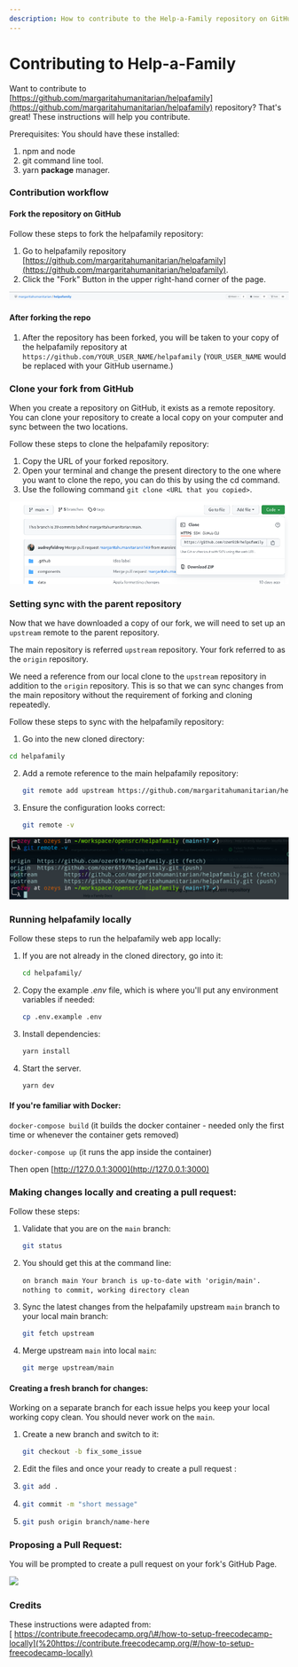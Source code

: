 ```yaml
---
description: How to contribute to the Help-a-Family repository on GitHub.
---
```


# Contributing to Help-a-Family

Want to contribute to [https://github.com/margaritahumanitarian/helpafamily](https://github.com/margaritahumanitarian/helpafamily) repository? That's great! These instructions will help you contribute.

Prerequisites: You should have these installed:

1. npm and node
2. git command line tool.
3. yarn **package** manager.

### Contribution workflow

#### Fork the repository on GitHub

Follow these steps to fork the helpafamily repository:

1. Go to helpafamily repository [https://github.com/margaritahumanitarian/helpafamily](https://github.com/margaritahumanitarian/helpafamily).
2. Click the "Fork" Button in the upper right-hand corner of the page.

![Top right corner has a button to fork](.gitbook/assets/fork_repo.png)

#### After forking the repo

1. After the repository has been forked, you will be taken to your copy of the helpafamily repository at `https://github.com/YOUR_USER_NAME/helpafamily` \(`YOUR_USER_NAME` would be replaced with your GitHub username.\)

### Clone your fork from GitHub

When you create a repository on GitHub, it exists as a remote repository. You can clone your repository to create a local copy on your computer and sync between the two locations.

Follow these steps to clone the helpafamily repository:

1. Copy the URL of your forked repository.   
2. Open your terminal and change the present directory to the one where you want to clone the repo,            you can do this by using the cd command.
3. Use the following command `git clone <URL that you copied>`.

![Copy the URL of your forked repository](.gitbook/assets/clone.png)

### Setting sync with the parent repository

Now that we have downloaded a copy of our fork, we will need to set up an `upstream` remote to the parent repository.

The main repository is referred `upstream` repository. Your fork referred to as the `origin` repository.

We need a reference from our local clone to the `upstream` repository in addition to the `origin` repository. This is so that we can sync changes from the main repository without the requirement of forking and cloning repeatedly.

Follow these steps to sync with the helpafamily repository:

1.  Go into the new cloned directory:
   ```bash
   cd helpafamily
   ```
2. Add a remote reference to the main helpafamily repository:

   ```bash
   git remote add upstream https://github.com/margaritahumanitarian/helpafamily.git
   ```
3. Ensure the configuration looks correct:

   ```bash
   git remote -v
   ```

![You will have your username in place of ozer619](.gitbook/assets/sync.png)

### Running helpafamily locally

Follow these steps to run the helpafamily web app locally:

1. If you are not already in the cloned directory, go into it:
   ```bash
   cd helpafamily/
   ```
2. Copy the example *.env* file, which is where you'll put any environment variables if needed:
   ```bash
   cp .env.example .env
   ```
3. Install dependencies:
   ```bash
   yarn install
   ```
4. Start the server.
   ```bash
   yarn dev
   ```

#### If you're familiar with Docker:

`docker-compose build` \(it builds the docker container - needed only the first time or whenever the container gets removed\)

`docker-compose up` \(it runs the app inside the container\)

Then open [http://127.0.0.1:3000](http://127.0.0.1:3000)

### Making changes locally and creating a pull request:

Follow these steps:

1. Validate that you are on the `main` branch:
   ```bash
   git status
   ```
2. You should get this at the command line:  

    `on branch main Your branch is up-to-date with 'origin/main'.  nothing to commit, working directory clean`

3. Sync the latest changes from the helpafamily upstream `main` branch to your local main branch:  

    ```bash
    git fetch upstream
    ```

4. Merge upstream `main` into local `main`:
   ```bash
   git merge upstream/main
   ```

####    Creating a fresh branch for changes:

Working on a separate branch for each issue helps you keep your local working copy clean. You should never work on the `main`.

1. Create a new branch and switch to it:
   ```bash
   git checkout -b fix_some_issue
   ```

2. Edit the files and once your ready to create a pull request :

3. ```bash
   git add .
   ```

4. ```bash
   git commit -m "short message"
   ```

5. ```bash
   git push origin branch/name-here
   ```  


### Proposing a Pull Request:

You will be prompted to create a pull request on your fork's GitHub Page.  


![](.gitbook/assets/pullrequest.png)

### Credits

These instructions were adapted from:  
[ https://contribute.freecodecamp.org/\#/how-to-setup-freecodecamp-locally](%20https://contribute.freecodecamp.org/#/how-to-setup-freecodecamp-locally)
